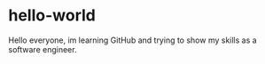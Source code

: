 # hello-world
 Hello everyone, 
im learning GitHub and trying to show my skills as a software engineer.
